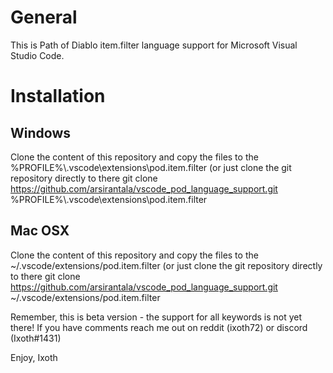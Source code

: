 # General

This is Path of Diablo item.filter language support for Microsoft Visual Studio Code.

# Installation

## Windows

Clone the content of this repository and copy the files to the %PROFILE%\\.vscode\\extensions\\pod.item.filter (or just clone the git repository directly to there git clone https://github.com/arsirantala/vscode_pod_language_support.git %PROFILE%\\.vscode\\extensions\\pod.item.filter

## Mac OSX

Clone the content of this repository and copy the files to the ~/.vscode/extensions/pod.item.filter (or just clone the git repository directly to there git clone https://github.com/arsirantala/vscode_pod_language_support.git ~/.vscode/extensions/pod.item.filter

Remember, this is beta version - the support for all keywords is not yet there! If you have comments reach me out on reddit (ixoth72) or discord (Ixoth#1431)

Enjoy,
Ixoth
